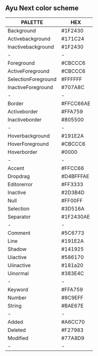 ## Ayu Next color scheme

| PALETTE             | HEX       |
| ------------------- | --------- |
| Background          | #1F2430   |
| Activebackground    | #171C24   |
| Inactivebackground  | #1F2430   |
| -                   | -         |
| Foreground          | #CBCCC6   |
| ActiveForeground    | #CBCCC6   |
| SelectionForeground | #FFFFFF   |
| InactiveForeground  | #707A8C   |
| -                   | -         |
| Border              | #FFCC66AE |
| Activeborder        | #FFA759   |
| Inactiveborder      | #805500   |
| -                   | -         |
| Hoverbackground     | #191E2A   |
| HoverForeground     | #CBCCC6   |
| Hoverborder         | #0000     |
| -                   | -         |
| Accent              | #FFCC66   |
| Dropdrag            | #D4BFFFAE |
| Editorerror         | #FF3333   |
| Inactive            | #2D3B4D   |
| Null                | #FF00FF   |
| Selection           | #3D516A   |
| Separator           | #1F2430AE |
| -                   | -         |
| Comment             | #5C6773   |
| Line                | #191E2A   |
| Shadow              | #141925   |
| Uiactive            | #586170   |
| Uiinactive          | #181a20   |
| Uinormal            | #383E4C   |
| -                   | -         |
| Keyword             | #FFA759   |
| Number              | #8C9EFF   |
| String              | #BAE67E   |
| -                   | -         |
| Added               | #A6CC70   |
| Deleted             | #F27983   |
| Modified            | #77A8D9   |
| -                   | -         |
